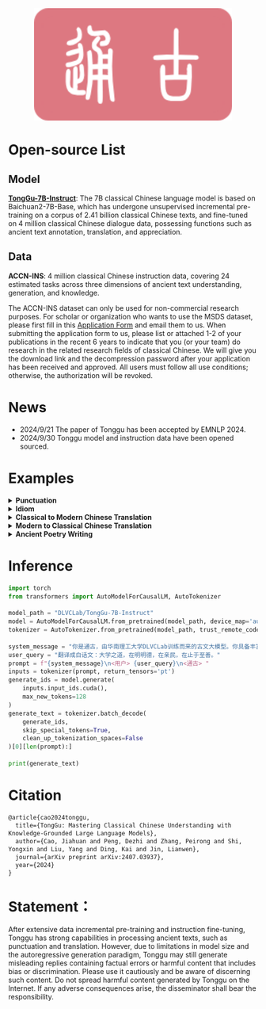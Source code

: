 <div align="center">
  <img src="./images/通古logo.png" width="400"/>
</div>

# Open-source List

## Model

[**TongGu-7B-Instruct**](https://huggingface.co/DLVCLab/TongGu-7B-Instruct): The 7B classical Chinese language model is based on Baichuan2-7B-Base, which has undergone unsupervised incremental pre-training on a corpus of 2.41 billion classical Chinese texts, and fine-tuned on 4 million classical Chinese dialogue data, possessing functions such as ancient text annotation, translation, and appreciation.


## Data

**ACCN-INS**: 4 million classical Chinese instruction data, covering 24 estimated tasks across three dimensions of ancient text understanding, generation, and knowledge.

The ACCN-INS dataset can only be used for non-commercial research purposes. For scholar or organization who wants to use the MSDS dataset, please first fill in this [Application Form](./application-form/Application-Form-for-Using-ACCN-INS.docx) and email them to us. When submitting the application form to us, please list or attached 1-2 of your publications in the recent 6 years to indicate that you (or your team) do research in the related research fields of classical Chinese.
We will give you the download link and the decompression password after your application has been received and approved.
All users must follow all use conditions; otherwise, the authorization will be revoked.


# News

- 2024/9/21 The paper of Tonggu has been accepted by EMNLP 2024.
- 2024/9/30 Tonggu model and instruction data have been opened sourced.


# Examples

<details><summary><b>Punctuation</b></summary>
    
![image](https://github.com/SCUT-DLVCLab/Tonggu-LLM/blob/main/images/标点.png)

</details>

<details><summary><b>Idiom</b></summary>
    
![image](https://github.com/SCUT-DLVCLab/Tonggu-LLM/blob/main/images/成语解释.png)

</details>

<details><summary><b>Classical to Modern Chinese Translation</b></summary>
    
![image](https://github.com/SCUT-DLVCLab/Tonggu-LLM/blob/main/images/文白翻译.png)

</details>

<details><summary><b>Modern to Classical Chinese Translation</b></summary>
    
![image](https://github.com/SCUT-DLVCLab/Tonggu-LLM/blob/main/images/白文翻译.png)

</details>

<details><summary><b>Ancient Poetry Writing</b></summary>
    
![image](https://github.com/SCUT-DLVCLab/Tonggu-LLM/blob/main/images/词创作.png)

</details>


# Inference

```python
import torch
from transformers import AutoModelForCausalLM, AutoTokenizer

model_path = "DLVCLab/TongGu-7B-Instruct"
model = AutoModelForCausalLM.from_pretrained(model_path, device_map='auto', torch_dtype=torch.bfloat16, trust_remote_code=True)
tokenizer = AutoTokenizer.from_pretrained(model_path, trust_remote_code=True)

system_message = "你是通古，由华南理工大学DLVCLab训练而来的古文大模型。你具备丰富的古文知识，为用户提供有用、准确的回答。"
user_query = "翻译成白话文：大学之道，在明明德，在亲民，在止于至善。"
prompt = f"{system_message}\n<用户> {user_query}\n<通古> "
inputs = tokenizer(prompt, return_tensors='pt')
generate_ids = model.generate(
    inputs.input_ids.cuda(), 
    max_new_tokens=128
)
generate_text = tokenizer.batch_decode(
    generate_ids, 
    skip_special_tokens=True,
    clean_up_tokenization_spaces=False
)[0][len(prompt):]

print(generate_text)
```


# Citation

```
@article{cao2024tonggu,
  title={TongGu: Mastering Classical Chinese Understanding with Knowledge-Grounded Large Language Models},
  author={Cao, Jiahuan and Peng, Dezhi and Zhang, Peirong and Shi, Yongxin and Liu, Yang and Ding, Kai and Jin, Lianwen},
  journal={arXiv preprint arXiv:2407.03937},
  year={2024}
}
```

# Statement：

After extensive data incremental pre-training and instruction fine-tuning, Tonggu has strong capabilities in processing ancient texts, such as punctuation and translation. However, due to limitations in model size and the autoregressive generation paradigm, Tonggu may still generate misleading replies containing factual errors or harmful content that includes bias or discrimination. Please use it cautiously and be aware of discerning such content. Do not spread harmful content generated by Tonggu on the Internet. If any adverse consequences arise, the disseminator shall bear the responsibility.
